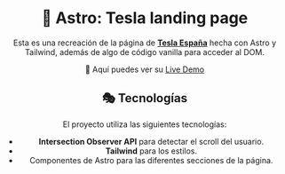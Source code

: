 <div align="center">
  
# 🚗 Astro: Tesla landing page

Esta es una recreación de la página de **[Tesla España](https://www.tesla.com/es_es)** hecha con Astro y Tailwind, además de algo de código vanilla para acceder al DOM.

🧩 Aquí puedes ver su [Live Demo](https://tesla-landing-abraham.netlify.app/)

## 🎭 Tecnologías

El proyecto utiliza las siguientes tecnologías:

- **Intersection Observer API** para detectar el scroll del usuario.
- **Tailwind** para los estilos.
- Componentes de Astro para las diferentes secciones de la página.
